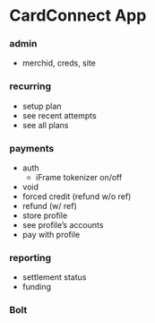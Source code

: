 # CardConnect App
### admin
- merchid, creds, site

### recurring
- setup plan
- see recent attempts
- see all plans

### payments
- auth
  - iFrame tokenizer on/off
- void
- forced credit (refund w/o ref) 
- refund (w/ ref)
- store profile
- see profile’s accounts
- pay with profile

### reporting
- settlement status 
- funding

### Bolt

